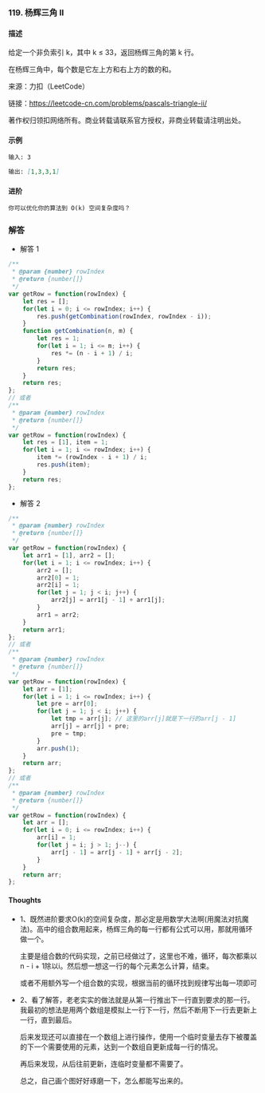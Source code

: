 ### 119. 杨辉三角 II

#### 描述

给定一个非负索引 k，其中 k ≤ 33，返回杨辉三角的第 k 行。

在杨辉三角中，每个数是它左上方和右上方的数的和。

来源：力扣（LeetCode）

链接：https://leetcode-cn.com/problems/pascals-triangle-ii/

著作权归领扣网络所有。商业转载请联系官方授权，非商业转载请注明出处。

#### 示例

```md
输入: 3

输出: [1,3,3,1]
```


#### 进阶
```md
你可以优化你的算法到 O(k) 空间复杂度吗？
```

### 解答

+ 解答 1
```js
/**
 * @param {number} rowIndex
 * @return {number[]}
 */
var getRow = function(rowIndex) {
    let res = [];
    for(let i = 0; i <= rowIndex; i++) {
        res.push(getCombination(rowIndex, rowIndex - i));
    }
    function getCombination(n, m) {
        let res = 1;
        for(let i = 1; i <= m; i++) {
            res *= (n - i + 1) / i;
        }
        return res;
    }
    return res;
};
// 或者
/**
 * @param {number} rowIndex
 * @return {number[]}
 */
var getRow = function(rowIndex) {
    let res = [1], item = 1;
    for(let i = 1; i <= rowIndex; i++) {
        item *= (rowIndex - i + 1) / i;
        res.push(item);
    }
    return res;
};
```

+ 解答 2
```js
/**
 * @param {number} rowIndex
 * @return {number[]}
 */
var getRow = function(rowIndex) {
    let arr1 = [1], arr2 = [];
    for(let i = 1; i <= rowIndex; i++) {
        arr2 = [];
        arr2[0] = 1;
        arr2[i] = 1;
        for(let j = 1; j < i; j++) {
            arr2[j] = arr1[j - 1] + arr1[j];
        }
        arr1 = arr2;
    }
    return arr1;
};
// 或者
/**
 * @param {number} rowIndex
 * @return {number[]}
 */
var getRow = function(rowIndex) {
    let arr = [1];
    for(let i = 1; i <= rowIndex; i++) {
        let pre = arr[0];
        for(let j = 1; j < i; j++) {
            let tmp = arr[j]; // 这里的arr[j]就是下一行的arr[j - 1]
            arr[j] = arr[j] + pre;
            pre = tmp;
        }
        arr.push(1);
    }
    return arr;
};
// 或者
/**
 * @param {number} rowIndex
 * @return {number[]}
 */
var getRow = function(rowIndex) {
    let arr = [];
    for(let i = 0; i <= rowIndex; i++) {
        arr[i] = 1;
        for(let j = i; j > 1; j--) {
            arr[j - 1] = arr[j - 1] + arr[j - 2];
        }
    }
    return arr;
};
```

#### Thoughts

+ 1、既然进阶要求O(k)的空间复杂度，那必定是用数学大法啊(用魔法对抗魔法)。高中的组合数用起来，杨辉三角的每一行都有公式可以用，那就用循环做一个。

  主要是组合数的代码实现，之前已经做过了，这里也不难，循环，每次都乘以n - i + 1除以i。然后想一想这一行的每个元素怎么计算，结束。

  或者不用额外写一个组合数的实现，根据当前的循环找到规律写出每一项即可

+ 2、看了解答，老老实实的做法就是从第一行推出下一行直到要求的那一行。我最初的想法是用两个数组是模拟上一行下一行，然后不断用下一行去更新上一行，直到最后。

  后来发现还可以直接在一个数组上进行操作，使用一个临时变量去存下被覆盖的下一个需要使用的元素，达到一个数组自更新成每一行的情况。

  再后来发现，从后往前更新，连临时变量都不需要了。

  总之，自己画个图好好琢磨一下，怎么都能写出来的。